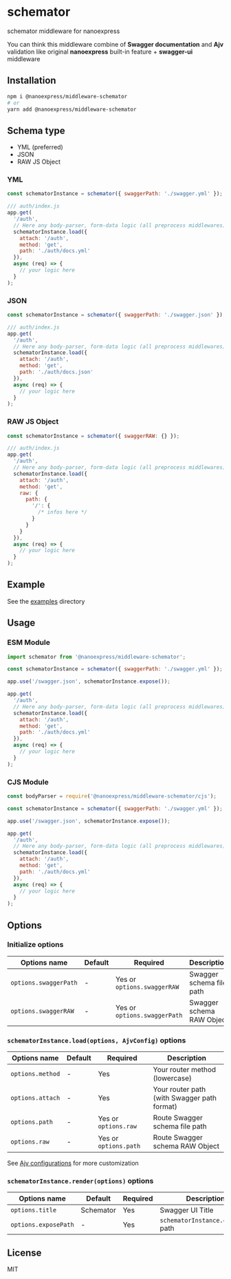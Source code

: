 # schemator

schemator middleware for nanoexpress

You can think this middleware combine of **Swagger documentation** and **Ajv** validation like original **nanoexpress** built-in feature + **swagger-ui** middleware

## Installation

```bash
npm i @nanoexpress/middleware-schemator
# or
yarn add @nanoexpress/middleware-schemator
```

## Schema type

- YML (preferred)
- JSON
- RAW JS Object

### YML

```js
const schematorInstance = schemator({ swaggerPath: './swagger.yml' });

/// auth/index.js
app.get(
  '/auth',
  // Here any body-parser, form-data logic (all preprocess middlewares)
  schematorInstance.load({
    attach: '/auth',
    method: 'get',
    path: './auth/docs.yml'
  }),
  async (req) => {
    // your logic here
  }
);
```

### JSON

```js
const schematorInstance = schemator({ swaggerPath: './swagger.json' });

/// auth/index.js
app.get(
  '/auth',
  // Here any body-parser, form-data logic (all preprocess middlewares)
  schematorInstance.load({
    attach: '/auth',
    method: 'get',
    path: './auth/docs.json'
  }),
  async (req) => {
    // your logic here
  }
);
```

### RAW JS Object

```js
const schematorInstance = schemator({ swaggerRAW: {} });

/// auth/index.js
app.get(
  '/auth',
  // Here any body-parser, form-data logic (all preprocess middlewares)
  schematorInstance.load({
    attach: '/auth',
    method: 'get',
    raw: {
      path: {
        '/': {
          /* infos here */
        }
      }
    }
  }),
  async (req) => {
    // your logic here
  }
);
```

## Example

See the [examples](./examples) directory

## Usage

### ESM Module

```js
import schemator from '@nanoexpress/middleware-schemator';

const schematorInstance = schemator({ swaggerPath: './swagger.yml' });

app.use('/swagger.json', schematorInstance.expose());

app.get(
  '/auth',
  // Here any body-parser, form-data logic (all preprocess middlewares)
  schematorInstance.load({
    attach: '/auth',
    method: 'get',
    path: './auth/docs.yml'
  }),
  async (req) => {
    // your logic here
  }
);
```

### CJS Module

```js
const bodyParser = require('@nanoexpress/middleware-schemator/cjs');

const schematorInstance = schemator({ swaggerPath: './swagger.yml' });

app.use('/swagger.json', schematorInstance.expose());

app.get(
  '/auth',
  // Here any body-parser, form-data logic (all preprocess middlewares)
  schematorInstance.load({
    attach: '/auth',
    method: 'get',
    path: './auth/docs.yml'
  }),
  async (req) => {
    // your logic here
  }
);
```

## Options

### Initialize options

| Options name          | Default | Required                     | Description               |
| --------------------- | ------- | ---------------------------- | ------------------------- |
| `options.swaggerPath` | -       | Yes or `options.swaggerRAW`  | Swagger schema file path  |
| `options.swaggerRAW`  | -       | Yes or `options.swaggerPath` | Swagger schema RAW Object |

### `schematorInstance.load(options, AjvConfig)` options

| Options name     | Default | Required              | Description                                 |
| ---------------- | ------- | --------------------- | ------------------------------------------- |
| `options.method` | -       | Yes                   | Your router method (lowercase)              |
| `options.attach` | -       | Yes                   | Your router path (with Swagger path format) |
| `options.path`   | -       | Yes or `options.raw`  | Route Swagger schema file path              |
| `options.raw`    | -       | Yes or `options.path` | Route Swagger schema RAW Object             |

See [Ajv configurations](https://ajv.js.org/#options) for more customization

### `schematorInstance.render(options)` options

| Options name         | Default   | Required | Description                       |
| -------------------- | --------- | -------- | --------------------------------- |
| `options.title`      | Schemator | Yes      | Swagger UI Title                  |
| `options.exposePath` | -         | Yes      | `schematorInstance.expose()` path |

## License

MIT
